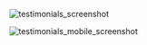 ![testimonials_screenshot](https://github.com/KibayaI/HTML-CSS-exercises/assets/162471310/839e0fb6-1710-4d6b-95a3-04b6f07bdc6d)

![testimonials_mobile_screenshot](https://github.com/KibayaI/HTML-CSS-exercises/assets/162471310/d2e34533-294b-4f3b-a4a0-808d203e5c3e)
